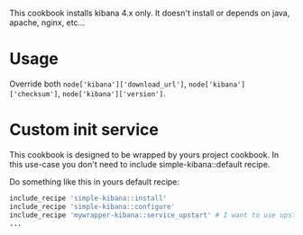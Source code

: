 This cookbook installs kibana 4.x only.
It doesn't install or depends on java, apache, nginx, etc...

# Usage

Override both `node['kibana']['download_url']`, `node['kibana']['checksum']`, `node['kibana']['version']`.

# Custom init service

This cookbook is designed to be wrapped by yours project cookbook.
In this use-case you don't need to include simple-kibana::default recipe.

Do something like this in yours default recipe:

```ruby
include_recipe 'simple-kibana::install'
include_recipe 'simple-kibana::configure'
include_recipe 'mywrapper-kibana::service_upstart' # I want to use upstart
...
```
